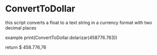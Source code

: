 # ConvertToDollar
this script converts a float to a text string in a currency format with two decimal places

example
print(ConvertToDollar.dolarizar(458776.763))

return
$ 458.776,76

